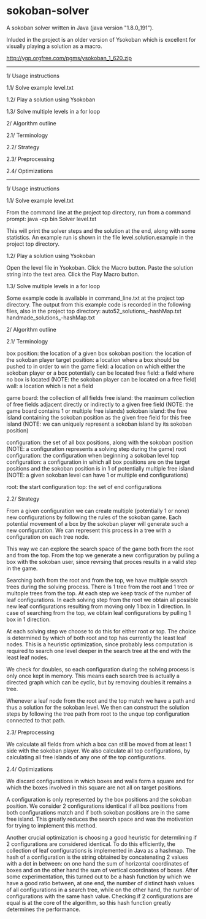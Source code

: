 # sokoban-solver

A sokoban solver written in Java (java version "1.8.0_191").


Inluded in the project is an older version of Ysokoban which is excellent for visually playing a solution as a macro.

http://ygp.orgfree.com/pgms/ysokoban_1_620.zip

------------------------------------------
1/ Usage instructions

1.1/ Solve example level.txt

1.2/ Play a solution using Ysokoban

1.3/ Solve multiple levels in a for loop

2/ Algorithm outline

2.1/ Terminology

2.2/ Strategy

2.3/ Preprocessing

2.4/ Optimizations

------------------------------------------

1/ Usage instructions

1.1/ Solve example level.txt

From the command line at the project top directory, run from a command prompt:
java -cp bin Solver level.txt

This will print the solver steps and the solution at the end, along with some statistics.
An example run is shown in the file level.solution.example in the project top directory.

1.2/ Play a solution using Ysokoban

Open the level file in Ysokoban.
Click the Macro button.
Paste the solution string into the text area.
Click the Play Macro button.

1.3/ Solve multiple levels in a for loop

Some example code is available in command_line.txt at the project top directory.
The output from this example code is recorded in the following files, also in the project top directory:
auto52_solutions_-hashMap.txt
handmade_solutions_-hashMap.txt

2/ Algorithm outline

2.1/ Terminology

box position: the location of a given box
sokoban position: the location of the sokoban player
target position: a location where a box should be pushed to in order to win the game
field: a location on which either the sokoban player or a box potentially can be located
free field: a field where no box is located
(NOTE: the sokoban player can be located on a free field)
wall: a location which is not a field

game board: the collection of all fields
free island: the maximum collection of free fields adjacent directly or indirectly to a given free field
(NOTE: the game board contains 1 or multiple free islands)
sokoban island: the free island containing the sokoban position as the given free field for this free island
(NOTE: we can uniquely represent a sokoban island by its sokoban position)

configuration: the set of all box positions, along with the sokoban position
(NOTE: a configuration represents a solving step during the game)
root configuration: the configuration when beginning a sokoban level
top configuration: a configuration in which all box positions are on the target positions and the sokoban position is in 1 of potentially multiple free island
(NOTE: a given sokoban level can have 1 or multiple end configurations)

root: the start configuration
top: the set of end configurations

2.2/ Strategy

From a given configuration we can create multiple (potentially 1 or none) new configurations by following the rules of the sokoban game.
Each potential movement of a box by the sokoban player will generate such a new configuration.
We can represent this process in a tree with a configuration on each tree node.

This way we can explore the search space of the game both from the root and from the top.
From the top we generate a new configuration by pulling a box with the sokoban user, since revrsing that proces results in a valid step in the game.

Searching both from the root and from the top, we have multiple search trees during the solving process.
There is 1 tree from the root and 1 tree or multople trees from the top.
At each step we keep track of the number of leaf configurations.
In each solving step from the root we obtain all possible new leaf configurations resulting from moving only 1 box in 1 direction.
In case of searching from the top, we obtain leaf configurations by pulling 1 box in 1 direction.

At each solving step we choose to do this for either root or top.
The choice is determined by which of both root and top has currently the least leaf nodes.
This is a heuristic optimization, since probably less computation is required to search one level deeper in the search tree at the end with the least leaf nodes.

We check for doubles, so each configuration during the solving process is only once kept in memory.
This means each search tree is actually a directed graph which can be cyclic, but by removing doubles it remains a tree.

Whenever a leaf node from the root and the top match we have a path and thus a solution for the sokoban level.
We then can construct the solution steps by following the tree path from root to the unque top configuration connected to that path.

2.3/ Preprocessing

We calculate all fields from which a box can still be moved from at least 1 side with the sokoban player.
We also calculate all top configurations, by calculating all free islands of any one of the top configurations.

2.4/ Optimizations

We discard configurations in which boxes and walls form a square and for which the boxes involved in this square are not all on target positions.

A configuration is only represented by the box positions and the sokoban position.
We consider 2 configurations identical if all box positions from both configurations match and if both sokoban positions are in the same free island.
This greatly reduces the search space and was the motivation for trying to implement this method.

Another crucial optimization is choosing a good heuristic for determlining if 2 configurations are considered identical.
To do this efficiently, the collection of leaf configurations is implemented in Java as a hashmap.
The hash of a configuration is the string obtained by concatenating 2 values with a dot in between:
on one hand the sum of horizontal coordinates of boxes and on the other hand the sum of vertical coordinates of boxes.
After some experimentation, this turned out to be a hash function by which we have a good ratio between,
at one end, the number of distinct hash values of all configurations in a search tree,
while on the other hand, the number of configurations with the same hash value.
Checking if 2 configurations are equal is at the core of the algorithm, so this hash function greatly determines the performance.

